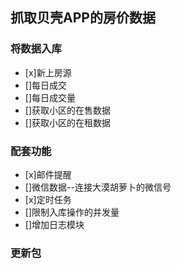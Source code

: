 ## 抓取贝壳APP的房价数据

### 将数据入库
- [x]新上房源
- []每日成交
- []每日成交量
- []获取小区的在售数据
- []获取小区的在租数据

### 配套功能
- [x]邮件提醒
- []微信数据--连接大漠胡萝卜的微信号
- [x]定时任务
- []限制入库操作的并发量
- []增加日志模块

### 更新包
